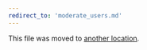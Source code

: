 ```yaml
---
redirect_to: 'moderate_users.md'
---
```


This file was moved to [another location](moderate_users.md).

<!-- This redirect file can be deleted after <2021-08-12>. -->
<!-- Before deletion, see: https://docs.gitlab.com/ee/development/documentation/#move-or-rename-a-page -->
